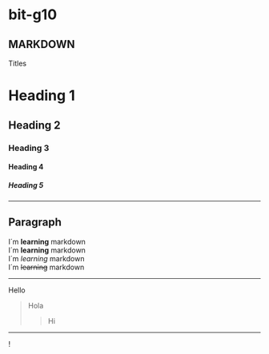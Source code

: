 # bit-g10  <!-- Titulo primer nivel  -->
## MARKDOWN <!-- Titulo de segundo nivel -->

Titles
# Heading 1
## Heading 2
### Heading 3
#### Heading 4
##### Heading 5
---

Paragraph 
---
I´m **learning** markdown  
I´m __learning__ markdown  
I´m *learning* markdown  
I´m ~~learning~~ markdown  

---
Hello
> Hola  
>> Hi
---
!